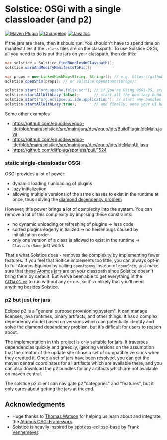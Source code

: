 # Solstice: OSGi with a single classloader (and p2)

[![Maven Plugin](https://img.shields.io/maven-central/v/dev.equo.ide/solstice?color=blue&label=dev.equo.ide%3Asolstice)](https://search.maven.org/artifact/dev.equo.ide/solstice)
[![Changelog](https://img.shields.io/badge/changelog-here-blue)](CHANGELOG.md)
[![Javadoc](https://img.shields.io/badge/javadoc-here-blue)](https://javadoc.io/doc/dev.equo.ide/solstice)

If the jars are there, then it should run. You shouldn't have to spend time on manifest files if the `.class` files are on the classpath. To use Solstice OSGi, all you need to do is put the jars on your classpath, then do this:

```java
var solstice = Solstice.findBundlesOnClasspath();
solstice.warnAndModifyManifestsToFix();

var props = new LinkedHashMap<String, String>(); // e.g. https://github.com/equodev/equo-ide/blob/2f47b51171c1b2fb2ebe9f93723393649d43172c/solstice/src/main/java/dev/equo/ide/BuildPluginIdeMain.java#L275-L283
solstice.openShim(props); // or solstice.openAtomos(props); 

solstice.start("org.apache.felix.scr"); // if you're using OSGi-DS, start that first
solstice.startAllWithLazy(false);       // start all the non-lazy bundles
solstice.start("org.eclipse.ui.ide.application"); // start any bundles you want
solstice.startAllWithLazy(true);        // and finally, once your UI has started, start the lazy bundles too
```

Some other examples

- https://github.com/equodev/equo-ide/blob/main/solstice/src/main/java/dev/equo/ide/BuildPluginIdeMain.java
- https://github.com/equodev/equo-ide/blob/main/solstice/src/main/java/dev/equo/ide/IdeMainUi.java
- https://github.com/diffplug/spotless/pull/1524

### static single-classloader OSGi

OSGi provides a lot of power:

- dynamic loading / unloading of plugins
- lazy initialization
- allowing multiple versions of the same classes to exist in the runtime at once, thus solving the [diamond dependency problem](https://jlbp.dev/what-is-a-diamond-dependency-conflict#:~:text=A%20diamond%20dependency%20conflict%20is,features%20that%20the%20consumers%20expect.)

However, this power brings a lot of complexity into the system. You can remove a lot of this complexity by imposing these constraints:

- no dynamic unloading or refreshing of plugins -> less code
- sorted plugins eagerly initialized -> no heisenbugs caused by initialization order
- only one version of a class is allowed to exist in the runtime -> `Class.forName` just works 

That's what Solstice does - removes the complexity by implementing fewer features. If you feel that Soltice implements too little, you can always opt-in to full Atomos Equinox by calling `openAtomos` instead of `openShim`, just make sure that [these Atomos jars](https://github.com/equodev/equo-ide/blob/2f47b51171c1b2fb2ebe9f93723393649d43172c/solstice/build.gradle#L39-L40) are on your classpath since Solstice doesn't bring them by default. But we've been able to get everything in the [`CATALOG.md`](../CATALOG.md) to run without any errors, so it's unlikely that you'll need anything besides Solstice.

### p2 but just for jars

Eclipse p2 is a "general purpose provisioning system". It can manage licenses, java runtimes, binary artifacts, and other things. It has a complex dependency model based on versions which can potentially identify and solve the diamond dependency problem, but it's difficult for users to reason about.

The implementation in this project is only suitable for jars. It traverses dependencies quickly and greedily, ignoring versions on the assumption that the creator of the update site chose a set of compatible versions when they created it. Once a set of jars have been resolved, you can get the maven central coordinates for all artifacts which are available there, and you can also download the p2 bundles for any artifacts which are not available on maven central.

The solstice p2 client can navigate p2 "categories" and "features", but it only cares about getting the jars at the end.

## Acknowledgments

- Huge thanks to [Thomas Watson](https://github.com/tjwatson) for helping us learn about and integrate the [Atomos OSGi Framework](https://github.com/apache/felix-atomos). 
- Solstice is heavily inspired by [spotless-eclipse-base](https://github.com/diffplug/spotless/tree/main/_ext/eclipse-base) by [Frank Vennemeyer](https://github.com/fvgh).